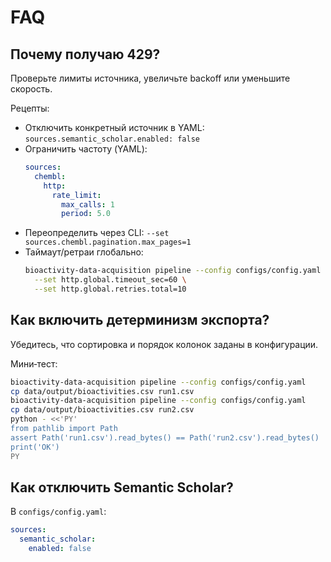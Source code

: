 # FAQ

## Почему получаю 429?

Проверьте лимиты источника, увеличьте backoff или уменьшите скорость.

Рецепты:

- Отключить конкретный источник в YAML: `sources.semantic_scholar.enabled: false`
- Ограничить частоту (YAML):
  ```yaml
  sources:
    chembl:
      http:
        rate_limit:
          max_calls: 1
          period: 5.0
  ```
- Переопределить через CLI: `--set sources.chembl.pagination.max_pages=1`
- Таймаут/ретраи глобально:
  ```bash
  bioactivity-data-acquisition pipeline --config configs/config.yaml \
    --set http.global.timeout_sec=60 \
    --set http.global.retries.total=10
  ```

## Как включить детерминизм экспорта?

Убедитесь, что сортировка и порядок колонок заданы в конфигурации.

Мини‑тест:

```bash
bioactivity-data-acquisition pipeline --config configs/config.yaml
cp data/output/bioactivities.csv run1.csv
bioactivity-data-acquisition pipeline --config configs/config.yaml
cp data/output/bioactivities.csv run2.csv
python - <<'PY'
from pathlib import Path
assert Path('run1.csv').read_bytes() == Path('run2.csv').read_bytes()
print('OK')
PY
```

## Как отключить Semantic Scholar?

В `configs/config.yaml`:

```yaml
sources:
  semantic_scholar:
    enabled: false
```
